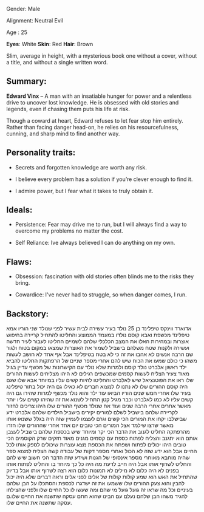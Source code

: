 
Gender: Male

Alignment: Neutral Evil 

Age : 25

**Eyes**: White
**Skin**: Red
**Hair**: Brown

Slim, average in height, 
with a mysterious book one without a cover, without a title, and without a single written word.

## **Summary:**

**Edward Vinx** – A man with an insatiable hunger for power and a relentless drive to uncover lost knowledge. He is obsessed with old stories and legends, even if chasing them puts his life at risk.

Though a coward at heart, Edward refuses to let fear stop him entirely. Rather than facing danger head-on, he relies on his resourcefulness, cunning, and sharp mind to find another way.

## **Personality traits:**

- Secrets and forgotten knowledge are worth any risk.  

- I believe every problem has a solution if you’re clever enough to find it.  

- I admire power, but I fear what it takes to truly obtain it.

## **Ideals:**

- Persistence: Fear may drive me to run, but I will always find a way to overcome my problems no matter the cost.

- Self Reliance: Ive always believed I can do anything on my own.

## **Flaws:**

- Obsession: fascination with old stories often blinds me to the risks they bring.  

- Cowardice: I've never had to struggle, so when danger comes, I run.

## Backstory:

אדוארד ווינקס טיפלינד בן 25 נולד בעיר עשירה לבית עשיר לפני שנולד שני הוריו אמא טיפלינד מכשפת ואבא קוסם נולדו במעמד הממוצע והחליטו להתחיל קריירה בחיפוש אוצרות ובמהירות האלו את המצב הכלכלי שלהם לשמיים
החליטו לעבור לעיר חדשה ועשירה ולקנות שטח משלהם בישביל לשמור את האוצרות שמצאו במקום בטוח ולגור שם
הרבה אנשים לא אהבו את זה כי לא בטח בטיפלינד אבל אף אחד לא חושב לעשות משהו כי כולם שמעו את הכוח שיש להם
אחרי מספר שניים של הרפתקות החליטו להביא ילד ראשון אלברט נולד קוסם ולמרות שלא נולד עם הקישרונות של מכשף עדיין בגיל מאוד צעיר הצליח לעשות קסמים שמכשפים רגילים לא היהו מצליחים לעשות 
ההורים שלו ראו את הפוטנציאל שיש לאלברט והחליטו להיות קשים עליו במיוחד אבא שלו שגם היה קוסם
ההורים שלו לא נתנו לו למצוא חברים לא כאילו גם היה יכול בתור טיפלינג בעיר שלו
אחרי חמש שנים הוריו הביאו עוד ילד והוא נולד מכשף למרות שהירו גם היה קשים עליו לא כמו לאלברט וכבר מגיל קטן התחיל לשנוא את זה שהיהו קשים עליו יותר מאשר אחרים
אחרי הרבה שנים ועוד אח שנולד מכשף 
ההורים שלו היהו צריכים לחזור לקריירה שלהם בישביל לשלם למורים יקירים בישביל הילדים שלהם אלברט ידע שבישלבו יקחו את המורים הכי קשים וגרם לעצמו לעמיין שזה היה בגלל ששנאו אותו מאשר שרצו שילמד אצל המורים הכי טובים
יום אחד אחרי שההורים שלו חזרו מהרפתקה החליט לגנוב את הדבר הכי יקר ומיוחד שיש בכספת שלהם בישביל לעצבן אותם הוא יתגנב והצליח לפתוח כספת עם קסמים מגנים מאוד חזקים שרק הקוסמים הכי טובים היהו יכולים לפתוח ושפתח את הכספת מצא עוצרות שיכולים לספק אותו לכל החיים
אבל הוא ידע שזה לא הכול ואחרי מספר דקות של עבודה קשה הצליח למצוא ספר שהיה מוחבא מאוחרי מספר אינסופי של הגנות ושידע שזה הדבר הכי חשוב שיש להם והחליט לשרוף אותו אבל היה חייב לדעת מה היה כל כך מיוחד בו והחליט לפתוח אותו בפנים לא היה כלום לא מילים לא תמונות כלום הוא רצה לשרוף אותו אבל בדיוק שהתחיל את האש הוא שמע קולות
קולות של אלים לפני אלים וראה דברים שלא היה יכול להבין והוא צעק ההורים שלו ששמעו את זה ישדגרו לכספת והסתכלו על הבן שלהם בעיניים וכל מה שראו זה גועל 
גועל מי שהם ומה שעשו לו כל החיים שלו ולפני שהצילחו להגיד משהו הבן שלהם נעלם 
עם הבינו שהוא חתם עסקה שתשנה את החיים שלו.ם עסקה שתשנה את החיים שלו.